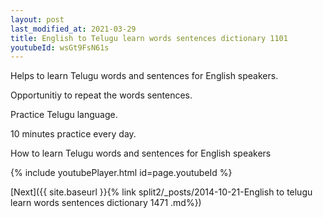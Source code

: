 ```yaml
---
layout: post
last_modified_at: 2021-03-29
title: English to Telugu learn words sentences dictionary 1101 
youtubeId: wsGt9FsN61s
---
```

 
 
Helps to learn Telugu words and sentences for English speakers.

Opportunitiy to repeat the words sentences. 

Practice Telugu language. 
 
10 minutes practice every day. 
 
How to learn Telugu words and sentences for English speakers 
 
{% include youtubePlayer.html id=page.youtubeId %}
 
 
[Next]({{ site.baseurl }}{% link  split2/_posts/2014-10-21-English to telugu learn words sentences dictionary 1471 .md%})
 
